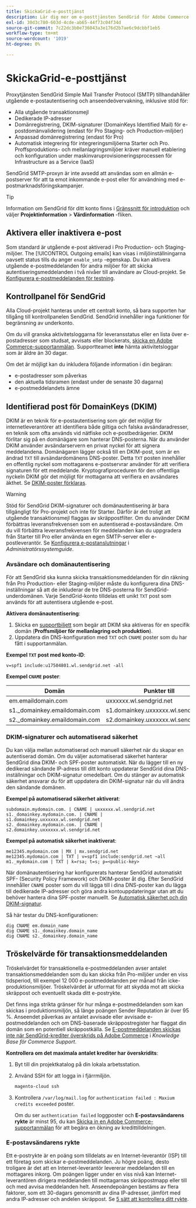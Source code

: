 ```yaml
---
title: SkickaGrid-e-posttjänst
description: Lär dig mer om e-posttjänsten SendGrid för Adobe Commerce i molninfrastrukturen och hur du kan testa din DNS-konfiguration.
exl-id: 30d3c780-603d-4cde-ab65-44f73c04f34d
source-git-commit: 7c22dc3b0e736043a3e176d2b7ae6c9dcbbf1eb5
workflow-type: tm+mt
source-wordcount: '1019'
ht-degree: 0%

---
```


# SkickaGrid-e-posttjänst

Proxytjänsten SendGrid Simple Mail Transfer Protocol (SMTP) tillhandahåller utgående e-postautentisering och anseendeövervakning, inklusive stöd för:

* Alla utgående transaktionsmejl
* Dedikerade IP-adresser
* Domänregistrering, DKIM-signaturer (DomainKeys Identified Mail) för e-postdomänvalidering (endast för Pro Staging- och Production-miljöer)
* Anpassad domänregistrering (endast för Pro)
* Automatisk integrering för integreringsmiljöerna Starter och Pro. Proffsproduktions- och mellanlagringsmiljöer kräver manuell etablering och konfiguration under maskinvaruprovisioneringsprocessen för Infrastructure as a Service (IaaS)

SendGrid SMTP-proxyn är inte avsedd att användas som en allmän e-postserver för att ta emot inkommande e-post eller för användning med e-postmarknadsföringskampanjer.

>[!TIP]
>
>Information om SendGrid för ditt konto finns i [Gränssnitt för introduktion](https://cloud.magento.com) och väljer **Projektinformation** > **Värdinformation** -fliken.

## Aktivera eller inaktivera e-post

Som standard är utgående e-post aktiverad i Pro Production- och Staging-miljöer. The [!UICONTROL Outgoing emails] kan visas i miljöinställningarna oavsett status tills du anger `enable_smtp` -egenskap. Du kan aktivera utgående e-postmeddelanden för andra miljöer för att skicka autentiseringsmeddelanden i två nivåer till användare av Cloud-projekt. Se [Konfigurera e-postmeddelanden för testning](outgoing-emails.md).

## Kontrollpanel för SendGrid

Alla Cloud-projekt hanteras under ett centralt konto, så bara supporten har tillgång till kontrollpanelen SendGrid. SendGrid innehåller inga funktioner för begränsning av underkonto.

Om du vill granska aktivitetsloggarna för leveransstatus eller en lista över e-postadresser som studsat, avvisats eller blockerats, [skicka en Adobe Commerce-supportanmälan](https://experienceleague.adobe.com/docs/commerce-knowledge-base/kb/help-center-guide/magento-help-center-user-guide.html#submit-ticket). Supportteamet **inte** hämta aktivitetsloggar som är äldre än 30 dagar.

Om det är möjligt kan du inkludera följande information i din begäran:

* e-postadresser som påverkas
* den aktuella tidsramen (endast under de senaste 30 dagarna)
* e-postmeddelandets ämne

## Identifierad post för DomainKeys (DKIM)

DKIM är en teknik för e-postautentisering som gör det möjligt för internetleverantörer att identifiera både giltiga och falska avsändaradresser, en teknik som ofta används vid nätfiske och e-postbedrägerier. DKIM förlitar sig på en domänägare som hanterar DNS-posterna. När du använder DKIM använder avsändarservern en privat nyckel för att signera meddelandena. Domänägaren lägger också till en DKIM-post, som är en ändrad `TXT` till avsändardomänens DNS-poster. Detta `TXT` posten innehåller en offentlig nyckel som mottagarens e-postservrar använder för att verifiera signaturen för ett meddelande. Kryptografiproceduren för den offentliga nyckeln DKIM gör det möjligt för mottagarna att verifiera en avsändares äkthet. Se [DKIM-poster förklaras](https://docs.sendgrid.com/ui/account-and-settings/dkim-records).

>[!WARNING]
>
>Stöd för SendGrid DKIM-signaturer och domänautentisering är bara tillgängligt för Pro-projekt och inte för Starter. Därför är det troligt att utgående transaktionsmejl flaggas av skräppostfilter. Om du använder DKIM förbättras leveransfrekvensen som en autentiserad e-postavsändare. Om du vill förbättra leveransfrekvensen för meddelanden kan du uppgradera från Starter till Pro eller använda en egen SMTP-server eller e-postleverantör. Se [Konfigurera e-postanslutningar](https://experienceleague.adobe.com/docs/commerce-admin/systems/communications/email-communications.html) i _Administratörssystemguide_.

### Avsändare och domänautentisering

För att SendGrid ska kunna skicka transaktionsmeddelanden för din räkning från Pro Production- eller Staging-miljöer måste du konfigurera dina DNS-inställningar så att de inkluderar de tre DNS-posterna för SendGrid-underdomänen. Varje SendGrid-konto tilldelas ett unikt `TXT` post som används för att autentisera utgående e-post.

**Aktivera domänautentisering**:

1. Skicka en [supportbiljett](https://experienceleague.adobe.com/docs/commerce-knowledge-base/kb/help-center-guide/magento-help-center-user-guide.html#submit-ticket) som begär att DKIM ska aktiveras för en specifik domän (**Proffsmiljöer för mellanlagring och produktion**).
1. Uppdatera din DNS-konfiguration med `TXT` och `CNAME` poster som du har fått i supportanmälan.

**Exempel `TXT` post med konto-ID**:

```text
v=spf1 include:u17504801.wl.sendgrid.net -all
```

**Exempel `CNAME` poster**:

| Domän | Punkter till | Posttyp |
| ---------- | ---------- | ------------- |
| em.emaildomain.com | uxxxxxx.wl.sendgrid.net | CNAME |
| s1._domainkey.emaildomain.com | s1.domainkey.uxxxxxx.wl.sendgrid.net | CNAME |
| s2._domainkey.emaildomain.com | s2.domainkey.uxxxxxx.wl.sendgrid.net | CNAME |

### DKIM-signaturer och automatiserad säkerhet

Du kan välja mellan automatiserad och manuell säkerhet när du skapar en autentiserad domän. Om du väljer automatiserad säkerhet hanterar SendGrid dina DKIM- och SPF-poster automatiskt. När du lägger till en ny dedikerad sändande IP-adress till ditt konto uppdaterar SendGrid dina DNS-inställningar och DKIM-signatur omedelbart. Om du stänger av automatisk säkerhet ansvarar du för att uppdatera din DKIM-signatur när du vill ändra den sändande domänen.

**Exempel på automatiserad säkerhet aktiverat**:

```text
subdomain.mydomain.com. | CNAME | uxxxxxx.wl.sendgrid.net
s1._domainkey.mydomain.com. | CNAME | s1.domainkey.uxxxxxx.wl.sendgrid.net
s2._domainkey.mydomain.com. | CNAME | s2.domainkey.uxxxxxx.wl.sendgrid.net
```

**Exempel på automatisk säkerhet inaktiverat**:

```text
me12345.mydomain.com | MX | mx.sendgrid.net
me12345.mydomain.com | TXT | v=spf1 include:sendgrid.net ~all
m1._mydomain.com | TXT | k=rsa; t=s; p=<public-key>
```

När domänautentisering har konfigurerats hanterar SendGrid automatiskt SPF- (Security Policy Framework) och DKIM-poster åt dig. Efter SendGrid innehåller `CNAME` poster som du vill lägga till i dina DNS-poster kan du lägga till dedikerade IP-adresser och göra andra kontouppdateringar utan att du behöver hantera dina SPF-poster manuellt. Se [Automatisk säkerhet och din DKIM-signatur](https://docs.sendgrid.com/ui/account-and-settings/dkim-records#automated-security-and-your-dkim-signature).

Så här testar du DNS-konfigurationen:

```terminal
dig CNAME em.domain_name
dig CNAME s1._domainkey.domain_name
dig CNAME s2._domainkey.domain_name
```

## Tröskelvärde för transaktionsmeddelanden

Tröskelvärdet för transaktionella e-postmeddelanden avser antalet transaktionsmeddelanden som du kan skicka från Pro-miljöer under en viss tidsperiod, till exempel 12 000 e-postmeddelanden per månad från icke-produktionsmiljöer. Tröskelvärdet är utformat för att skydda mot att skicka skräppost och eventuellt skada ditt e-postrykte.

Det finns inga strikta gränser för hur många e-postmeddelanden som kan skickas i produktionsmiljön, så länge poängen Sender Reputation är över 95 %. Anseendet påverkas av antalet avvisade eller avvisade e-postmeddelanden och om DNS-baserade skräppostregister har flaggat din domän som en potentiell skräppostkälla. Se [E-postmeddelanden skickas inte när SendGrid-krediter överskrids på Adobe Commerce](https://experienceleague.adobe.com/docs/commerce-knowledge-base/kb/troubleshooting/miscellaneous/emails-not-being-sent-sendgrid-credits-exceeded.html) i _Knowledge Base för Commerce Support_.

**Kontrollera om det maximala antalet krediter har överskridits**:

1. Byt till din projektkatalog på din lokala arbetsstation.

1. Använd SSH för att logga in i fjärrmiljön.

   ```bash
   magento-cloud ssh
   ```

1. Kontrollera `/var/log/mail.log` for `authentication failed : Maxium credits exceeded` poster.

   Om du ser `authentication failed` loggposter och **E-postavsändarens rykte** är minst 95, du kan [Skicka in en Adobe Commerce-supportanmälan](https://experienceleague.adobe.com/docs/commerce-knowledge-base/kb/help-center-guide/magento-help-center-user-guide.html#submit-ticket) för att begära en ökning av kredittilldelningen.

### E-postavsändarens rykte

Ett e-postrykte är en poäng som tilldelats av en Internet-leverantör (ISP) till ett företag som skickar e-postmeddelanden. Ju högre poäng, desto troligare är det att en Internet-leverantör levererar meddelanden till en mottagares inkorg. Om poängen ligger under en viss nivå kan Internet-leverantören dirigera meddelanden till mottagarnas skräppostmapp eller till och med avvisa meddelanden helt. Anseendepoängen bestäms av flera faktorer, som ett 30-dagars genomsnitt av dina IP-adresser, jämfört med andra IP-adresser och andelen skräppost. Se [5 sätt att kontrollera ditt rykte](https://sendgrid.com/blog/5-ways-check-sending-reputation/).
